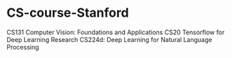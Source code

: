 # CS-course-Stanford
CS131 Computer Vision: Foundations and Applications
CS20 Tensorflow for Deep Learning Research
CS224d: Deep Learning for Natural Language Processing
